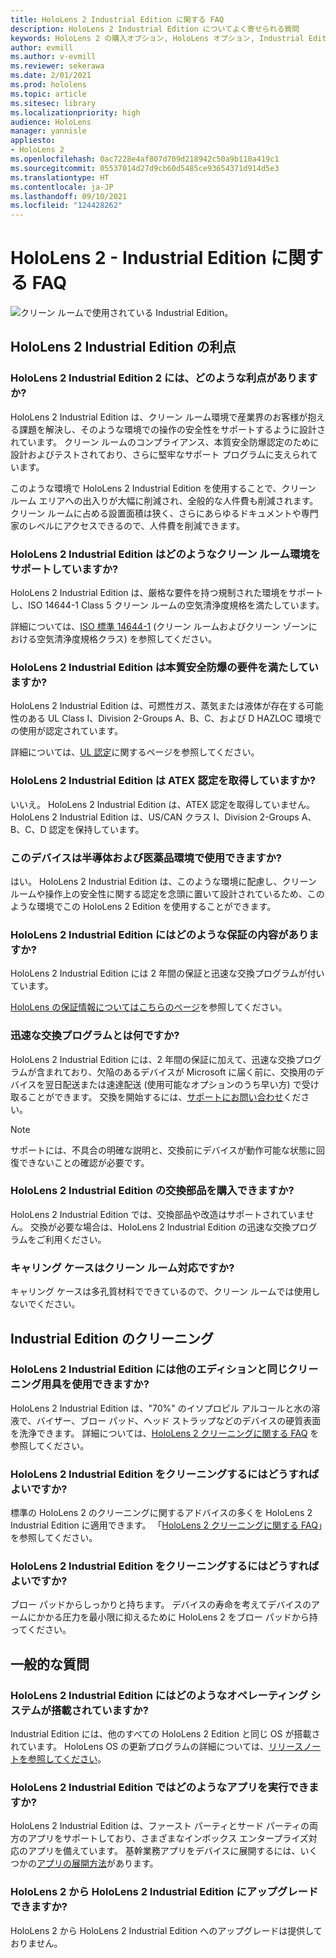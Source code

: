 ```yaml
---
title: HoloLens 2 Industrial Edition に関する FAQ
description: HoloLens 2 Industrial Edition についてよく寄せられる質問
keywords: HoloLens 2 の購入オプション, HoloLens オプション, Industrial Edition
author: evmill
ms.author: v-evmill
ms.reviewer: sekerawa
ms.date: 2/01/2021
ms.prod: hololens
ms.topic: article
ms.sitesec: library
ms.localizationpriority: high
audience: HoloLens
manager: yannisle
appliesto:
- HoloLens 2
ms.openlocfilehash: 0ac7228e4af807d709d218942c50a9b110a419c1
ms.sourcegitcommit: 05537014d27d9cb60d5485ce93654371d914d5e3
ms.translationtype: HT
ms.contentlocale: ja-JP
ms.lasthandoff: 09/10/2021
ms.locfileid: "124428262"
---
```

# <a name="hololens-2---industrial-edition-faq"></a>HoloLens 2 - Industrial Edition に関する FAQ

![クリーン ルームで使用されている Industrial Edition。](./images/industrial-sku-with-remote-assist.png)

## <a name="hololens-2-industrial-edition-benefits"></a>HoloLens 2 Industrial Edition の利点

### <a name="what-benefits-does-hololens-2-industrial-edition-2-include"></a>HoloLens 2 Industrial Edition 2 には、どのような利点がありますか?

HoloLens 2 Industrial Edition は、クリーン ルーム環境で産業界のお客様が抱える課題を解決し、そのような環境での操作の安全性をサポートするように設計されています。 クリーン ルームのコンプライアンス、本質安全防爆認定のために設計およびテストされており、さらに堅牢なサポート プログラムに支えられています。

このような環境で HoloLens 2 Industrial Edition を使用することで、クリーン ルーム エリアへの出入りが大幅に削減され、全般的な人件費も削減されます。 クリーン ルームに占める設置面積は狭く、さらにあらゆるドキュメントや専門家のレベルにアクセスできるので、人件費を削減できます。

### <a name="what-clean-room-environments-does-hololens-2-industrial-edition-support"></a>HoloLens 2 Industrial Edition はどのようなクリーン ルーム環境をサポートしていますか?

HoloLens 2 Industrial Edition は、厳格な要件を持つ規制された環境をサポートし、ISO 14644-1 Class 5 クリーン ルームの空気清浄度規格を満たしています。

詳細については、[ISO 標準 14644-1](https://www.iso.org/standard/53394.html) (クリーン ルームおよびクリーン ゾーンにおける空気清浄度規格クラス) を参照してください。

### <a name="does-hololens-2-industrial-edition-meet-requirements-for-intrinsic-safety"></a>HoloLens 2 Industrial Edition は本質安全防爆の要件を満たしていますか?

HoloLens 2 Industrial Edition は、可燃性ガス、蒸気または液体が存在する可能性のある UL Class I、Division 2-Groups A、B、C、および D HAZLOC 環境での使用が認定されています。

詳細については、[UL 認定](https://www.ul.com/services/ul-and-c-ul-hazardous-areas-certification-north-america?csrf-token=CIwNZNlR4XbisJF39I8yWnWX9wX4WFoz&amp;Search=UL+Class+I%2C+Dev+2+&amp;search-submit=Search)に関するページを参照してください。

### <a name="does-the-hololens-2-industrial-edition-hold-an-atex-certification"></a>HoloLens 2 Industrial Edition は ATEX 認定を取得していますか?

いいえ。 HoloLens 2 Industrial Edition は、ATEX 認定を取得していません。 HoloLens 2 Industrial Edition は、US/CAN クラス I、Division 2-Groups A、B、C、D 認定を保持しています。

### <a name="can-the-device-be-used-in-semiconductor-and-pharmaceutical-environments"></a>このデバイスは半導体および医薬品環境で使用できますか?

はい。 HoloLens 2 Industrial Edition は、このような環境に配慮し、クリーン ルームや操作上の安全性に関する認定を念頭に置いて設計されているため、このような環境でこの HoloLens 2 Edition を使用することができます。

### <a name="what-is-the-hololens-2-industrial-edition-warranty"></a>HoloLens 2 Industrial Edition にはどのような保証の内容がありますか?

HoloLens 2 Industrial Edition には 2 年間の保証と迅速な交換プログラムが付いています。

[HoloLens の保証情報についてはこちらのページ](https://support.microsoft.com/warranty)を参照してください。

### <a name="what39s-the-rapid-replacement-program"></a>迅速な交換プログラムとは何ですか?

HoloLens 2 Industrial Edition には、2 年間の保証に加えて、迅速な交換プログラムが含まれており、欠陥のあるデバイスが Microsoft に届く前に、交換用のデバイスを翌日配送または速達配送 (使用可能なオプションのうち早い方) で受け取ることができます。 交換を開始するには、[サポートにお問い合わせ](https://aka.ms/hololenssupport)ください。

> [!NOTE]
> サポートには、不具合の明確な説明と、交換前にデバイスが動作可能な状態に回復できないことの確認が必要です。

### <a name="can-i-purchase-replacement-parts-for-hololens-2-industrial-edition"></a>HoloLens 2 Industrial Edition の交換部品を購入できますか?

HoloLens 2 Industrial Edition では、交換部品や改造はサポートされていません。 交換が必要な場合は、HoloLens 2 Industrial Edition の迅速な交換プログラムをご利用ください。

### <a name="is-the-carrying-case-clean-room-approved"></a>キャリング ケースはクリーン ルーム対応ですか?

キャリング ケースは多孔質材料でできているので、クリーン ルームでは使用しないでください。

## <a name="cleaning-the-industrial-edition"></a>Industrial Edition のクリーニング

### <a name="can-i-use-the-same-cleaning-materials-for-hololens-2-industrial-edition-as-the-other-editions"></a>HoloLens 2 Industrial Edition には他のエディションと同じクリーニング用具を使用できますか?

HoloLens 2 Industrial Edition は、&quot;70%&quot; のイソプロピル アルコールと水の溶液で、バイザー、ブロー パッド、ヘッド ストラップなどのデバイスの硬質表面を洗浄できます。 詳細については、[HoloLens 2 クリーニングに関する FAQ](/hololens/hololens2-maintenance) を参照してください。

### <a name="how-do-i-clean-hololens-2-industrial-edition"></a>HoloLens 2 Industrial Edition をクリーニングするにはどうすればよいですか?

標準の HoloLens 2 のクリーニングに関するアドバイスの多くを HoloLens 2 Industrial Edition に適用できます。 「[HoloLens 2 クリーニングに関する FAQ](/hololens/hololens2-maintenance)」を参照してください。

### <a name="how-should-i-hold-hololens-2-industrial-edition-when-cleaning-it"></a>HoloLens 2 Industrial Edition をクリーニングするにはどうすればよいですか?

ブロー パッドからしっかりと持ちます。 デバイスの寿命を考えてデバイスのアームにかかる圧力を最小限に抑えるために HoloLens 2 をブロー パッドから持ってください。

## <a name="general-questions"></a>一般的な質問

### <a name="what-operating-system-does-the-hololens-2-industrial-edition-have"></a>HoloLens 2 Industrial Edition にはどのようなオペレーティング システムが搭載されていますか?

Industrial Edition には、他のすべての HoloLens 2 Edition と同じ OS が搭載されています。 HoloLens OS の更新プログラムの詳細については、[リリースノートを参照してください](hololens-release-notes.md)。

### <a name="what-apps-can-run-on-the-hololens-2-industrial-edition"></a>HoloLens 2 Industrial Edition ではどのようなアプリを実行できますか?

HoloLens 2 Industrial Edition は、ファースト パーティとサード パーティの両方のアプリをサポートしており、さまざまなインボックス エンタープライズ対応のアプリを備えています。 基幹業務アプリをデバイスに展開するには、いくつかの[アプリの展開方法](/hololens/app-deploy-overview)があります。

### <a name="can-i-upgrade-from-hololens-2-to-hololens-2-industrial-edition"></a>HoloLens 2 から HoloLens 2 Industrial Edition にアップグレードできますか?

HoloLens 2 から HoloLens 2 Industrial Edition へのアップグレードは提供しておりません。

